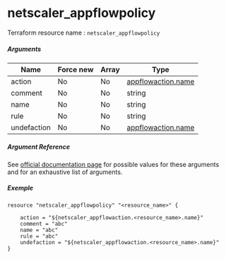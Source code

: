 # netscaler_appflowpolicy

Terraform resource name : ```netscaler_appflowpolicy```

##### Arguments

| Name | Force new | Array | Type |
|----|----|----|----|
|action|No|No|[appflowaction.name](/doc/resources/appflowaction.md)|
|comment|No|No|string|
|name|No|No|string|
|rule|No|No|string|
|undefaction|No|No|[appflowaction.name](/doc/resources/appflowaction.md)|

##### Argument Reference

See [official documentation page](https://developer-docs.citrix.com/projects/netscaler-nitro-api/en/11.0/configuration/appflow/appflowpolicy/appflowpolicy/) for possible values for these arguments and for an exhaustive list of arguments.

##### Exemple

```
resource "netscaler_appflowpolicy" "<resource_name>" {

    action = "${netscaler_appflowaction.<resource_name>.name}"
    comment = "abc"
    name = "abc"
    rule = "abc"
    undefaction = "${netscaler_appflowaction.<resource_name>.name}"
}
```

